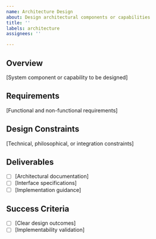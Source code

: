 ```yaml
---
name: Architecture Design
about: Design architectural components or capabilities
title: ''
labels: architecture
assignees: ''

---
```


## Overview
[System component or capability to be designed]

## Requirements
[Functional and non-functional requirements]

## Design Constraints
[Technical, philosophical, or integration constraints]

## Deliverables
- [ ] [Architectural documentation]
- [ ] [Interface specifications]
- [ ] [Implementation guidance]

## Success Criteria
- [ ] [Clear design outcomes]
- [ ] [Implementability validation]
